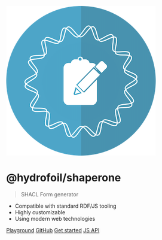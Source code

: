![logo](_media/logo.png)

# @hydrofoil/shaperone

> SHACL Form generator

- Compatible with standard RDF/JS tooling
- Highly customizable
- Using modern web technologies

[Playground](https://forms.hypermedia.app/playground)
[GitHub](https://github.com/hypermedia-app/shaperone)
[Get started](overview)
[JS API](https://forms.hypermedia.app/api)
